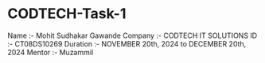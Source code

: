 # CODTECH-Task-1

Name :- Mohit Sudhakar Gawande
Company :- CODTECH IT SOLUTIONS
ID :- CT08DS10269
Duration :-  NOVEMBER 20th, 2024 to DECEMBER 20th, 2024
Mentor :- Muzammil
